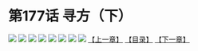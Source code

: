 # 第177话 寻方（下）
![](https://mhpic.xiaomingtaiji.net/comic/D/斗破苍穹拆分版/177话/1.jpg-zymk.middle.webp)
![](https://mhpic.xiaomingtaiji.net/comic/D/斗破苍穹拆分版/177话/2.jpg-zymk.middle.webp)
![](https://mhpic.xiaomingtaiji.net/comic/D/斗破苍穹拆分版/177话/3.jpg-zymk.middle.webp)
![](https://mhpic.xiaomingtaiji.net/comic/D/斗破苍穹拆分版/177话/4.jpg-zymk.middle.webp)
![](https://mhpic.xiaomingtaiji.net/comic/D/斗破苍穹拆分版/177话/5.jpg-zymk.middle.webp)
![](https://mhpic.xiaomingtaiji.net/comic/D/斗破苍穹拆分版/177话/6.jpg-zymk.middle.webp)
![](https://mhpic.xiaomingtaiji.net/comic/D/斗破苍穹拆分版/177话/7.jpg-zymk.middle.webp)
![](https://mhpic.xiaomingtaiji.net/comic/D/斗破苍穹拆分版/177话/8.jpg-zymk.middle.webp)
[【上一章】](./176.md)
[【目录】](./READMD.md)
[【下一章】](./178.md)
